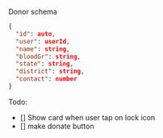 Donor schema

```json
{
  "id": auto,
  "user": userId,
  "name": string,
  "bloodGr": string,
  "state": string,
  "district": string,
  "contact": number
}
```

Todo:

- [] Show card when user tap on lock icon
- [] make donate button
